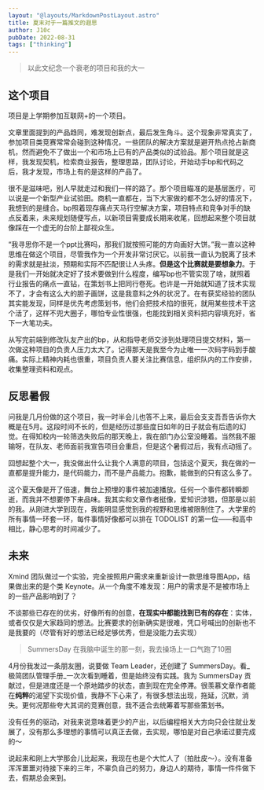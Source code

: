 ```yaml
---
layout: "@layouts/MarkdownPostLayout.astro"
title: 夏末对于一篇推文的遐思
author: J10c
pubDate: 2022-08-31
tags: ["thinking"]
---
```


> 以此文纪念一个衰老的项目和我的大一

## 这个项目

项目是上学期参加互联网+的一个项目。

文章里面提到的产品趋同，难发现创新点，最后发生角斗。这个现象非常真实了，参加项目类竞赛常常会碰到这种情况，一些团队的解决方案就是避开热点抢占新商机，然而避免不了做出一个和市场上已有的产品类似的试验品。那个项目就是这样，我发现契机，检索商业报告，整理思路，团队讨论，开始动手bp和代码之后，我才发现，市场上有的是这样的产品了。

很不是滋味吧，别人早就走过和我们一样的路了。那个项目瞄准的是基层医疗，可以说是一个新型产业试验田。商机一直都在，当下大家做的都不怎么好的情况下，我想到的是缝合。bp照着现存痛点天马行空解决方案，项目特点和竞争对手的缺点反着来，未来规划随便写点，以新项目需要成长期来收尾，回想起来整个项目就像踩在一个虚无的台阶上鄙视众生。

“我寻思你不是一个ppt比赛吗，那我们就按照可能的方向画好大饼。”我一直以这种思维在做这个项目，尽管我作为一个开发非常讨厌它。以前我一直认为脱离了技术的需求就是扯淡，预期和实际不匹配很让人头疼。**但是这个比赛就是要想象力**。于是我们一开始就决定好了技术要做到什么程度，编写bp也不管实现了啥，就照着行业报告的痛点一直钻，在策划书上把同行卷死。也许是一开始就知道了技术实现不了，才会有这么大的胆子画饼，这是我意料之外的状况了。在有获奖经验的团队其实能发现，同样是优先考虑策划书，他们会把技术掐的很死，就用某些技术干这个活了，这样不兜大圈子，哪怕专业性很强，也能找到相关资料把内容填充好，省下一大笔功夫。

从写完前端到修改队友产出的bp，从和指导老师交涉到处理项目提交材料，第一次做这种项目的负责人压力太大了。记得那天是我至今为止唯一一次码字码到手酸痛。实际上精神内耗也很重，项目负责人要关注比赛信息，组织队内的工作安排，收集整理资料和观点。

## 反思暑假

问我是几月份做的这个项目，我一时半会儿也答不上来，最后会支支吾吾告诉你大概是在5月。这段时间不长的，但是经历过那些度日如年的日子就会有后遗的幻觉。在得知校内一轮筛选失败后的那天晚上，我在部门办公室没睡着。当然我不服输呀，在队友、老师面前我宣告项目会重启，但是这个暑假过后，我有点动摇了。

回想起整个大一，我没做出什么让我个人满意的项目，包括这个夏天，我在做的一直都是提升能力，是代码能力，而不是产品能力。抱歉，能做到的只有这么多了。

这个夏天像是开了倍速，舞台上预埋的事件被加速播放。任何一个事件都转瞬即逝，而我并不想要停下来品味。我其实和文章作者挺像，爱知识涉猎，但那是以前的我。从刚进大学到现在，我能明显感觉到我的视野和思维被限制住了。大学里的所有事情一环套一环，每件事情好像都可以排在 TODOLIST 的第一位——和高中相比，静心思考的时间减少了。

## 未来

Xmind 团队做过一个实验，完全按照用户需求来重新设计一款思维导图App，结果做出来的是个类 Keynote。从一个角度不难发现：用户的需求是不是被市场上的一些产品影响到了？

不谈那些已存在的优劣，好像所有的创意，**在现实中都能找到已有的存在**：实体，或者仅仅是大家趋同的想法。比赛要求的创新确实是很难，凭口号喊出的创新也不是我要的（尽管有好的想法已经足够优秀，但是没能力去实现）

> SummersDay 在我脑中诞生的那一刻，我去操场上一口气跑了10圈

4月份我发过一条朋友圈，说要做 Team Leader，还创建了 SummersDay。看_极简团队管理手册_一次次看到睡着，但是始终没有实践。我为 SummersDay 贡献过，但是进度还是一个原地踏步的状态，直到现在完全停滞。很羡慕文章作者能在**纯粹**的渴望下实现价值，我静不下心来了，有很多想法出现，拖延，沉默，消失。更何况那些夸大其词的竞赛创意，我不适合去统筹着写那些策划书。

没有任务的驱动，对我来说意味着更少的产出，以后编程相关大方向只会往就业发展了，没有那么多理想的事情可以真正去做，去实现，哪怕是对自己承诺过要完成的～

说起来和刚上大学那会儿比起来，我现在也是个大忙人了（拍肚皮～）。没有准备浑浑噩噩对待接下来的三年，不辜负自己的努力，身边人的期待，事情一件件做下去，假期总会来到。
